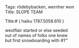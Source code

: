 Tags: rödebybacken, wernher won  
Title: SLOPE TEAM  
  
Title:# ( haiku 1787.5058.610 )  
  
westflair started or else seeded  
out of names of folks one knew  
but first snowboarding with #1™  
